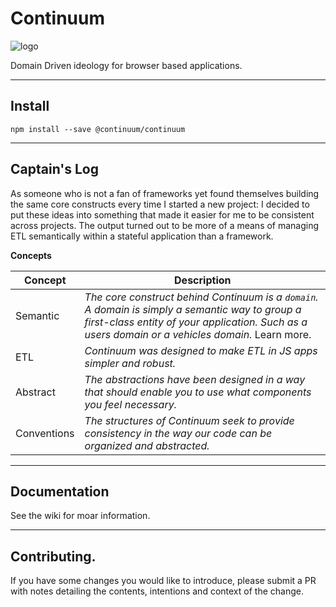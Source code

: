 # Continuum
![logo](https://avatars3.githubusercontent.com/u/30741101?s=200&v=4)

Domain Driven ideology for browser based applications.

***

## Install
`npm install --save @continuum/continuum`

***

## Captain's Log

As someone who is not a fan of frameworks yet found themselves building the same core constructs every time I started a new project: I decided to put these ideas into something that made it easier for me to be consistent across projects. The output turned out to be more of a means of managing ETL semantically within a stateful application than a framework.

**Concepts**

Concept | Description
--- | ---
Semantic | *The core construct behind Continuum is a `domain`. A domain is simply a semantic way to group a first-class entity of your application. Such as a users domain or a vehicles domain.* Learn more.
ETL | *Continuum was designed to make ETL in JS apps simpler and robust.*
Abstract | *The abstractions have been designed in a way that should enable you to use what components you feel necessary.*
Conventions | *The structures of Continuum seek to provide consistency in the way our code can be organized and abstracted.*

***

## Documentation

See the wiki for moar information.

***

## Contributing.

If you have some changes you would like to introduce, please submit a PR with notes detailing the contents, intentions and context of the change.
